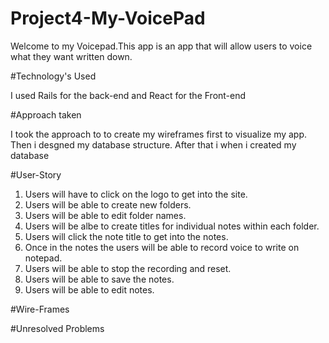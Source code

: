 # Project4-My-VoicePad

Welcome to my Voicepad.This app is an app that will allow users to voice what they want written down.

#Technology's Used

I used Rails for the back-end and React for the Front-end

#Approach taken

I took the approach to to create my wireframes first to visualize my app. Then i desgned my database structure. After that i when i created my database

#User-Story

1. Users will have to click on the logo to get into the site.
2. Users will be able to create new folders.
3. Users will be able to edit folder names.
4. Users will be albe to create titles for individual notes within each folder.
5. Users will click the note title to get into the notes.
6. Once in the notes the users will be able to record voice to write on notepad.
7. Users will be able to stop the recording and reset.
8. Users will be able to save the notes.
9. Users will be able to edit notes.

#Wire-Frames

#Unresolved Problems 

